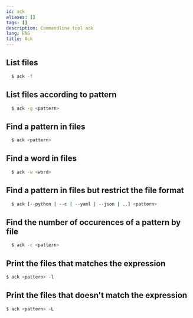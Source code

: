 ```yaml
---
id: ack
aliases: []
tags: []
description: Commandline tool ack
lang: ENG
title: Ack
---
```


## List files

```sh
  $ ack -f
```

## List files according to pattern

```sh
  $ ack -g <pattern>
```

## Find a pattern in files

```sh
  $ ack <pattern>
```

## Find a word in files

```sh
  $ ack -w <word>
```

## Find a pattern in files but restrict the file format

```sh
  $ ack [--python | --c | --yaml | --json | ..] <pattern>
```

## Find the number of occurences of a pattern by file

```sh
  $ ack -c <pattern>

```

## Print the files that matches the expression

```sh
$ ack <pattern> -l
```


## Print the files that doesn't match the expression

```sh
$ ack <pattern> -L
```
